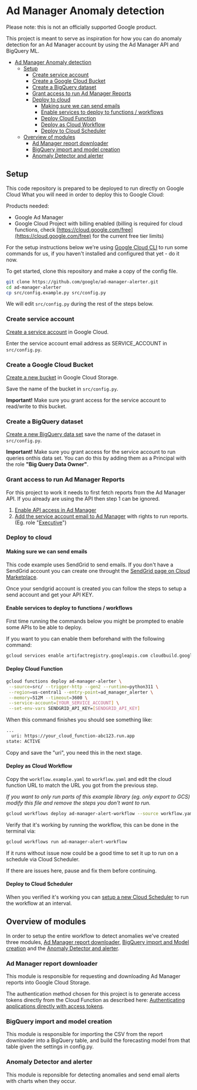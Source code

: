 # Ad Manager Anomaly detection

Please note: this is not an officially supported Google product.

This project is meant to serve as inspiration for how you can do anomaly detection for an Ad Manager account by using the Ad Manager API and BigQuery ML.

- [Ad Manager Anomaly detection](#ad-manager-anomaly-detection)
  - [Setup](#setup)
    - [Create service account](#create-service-account)
    - [Create a Google Cloud Bucket](#create-a-google-cloud-bucket)
    - [Create a BigQuery dataset](#create-a-bigquery-dataset)
    - [Grant access to run Ad Manager Reports](#grant-access-to-run-ad-manager-reports)
    - [Deploy to cloud](#deploy-to-cloud)
      - [Making sure we can send emails](#making-sure-we-can-send-emails)
      - [Enable services to deploy to functions / workflows](#enable-services-to-deploy-to-functions--workflows)
      - [Deploy Cloud Function](#deploy-cloud-function)
      - [Deploy as Cloud Workflow](#deploy-as-cloud-workflow)
      - [Deploy to Cloud Scheduler](#deploy-to-cloud-scheduler)
  - [Overview of modules](#overview-of-modules)
    - [Ad Manager report downloader](#ad-manager-report-downloader)
    - [BigQuery import and model creation](#bigquery-import-and-model-creation)
    - [Anomaly Detector and alerter](#anomaly-detector-and-alerter)

## Setup

This code repository is prepared to be deployed to run directly on Google Cloud
What you will need in order to deploy this to Google Cloud:

Products needed:

- Google Ad Manager
- Google Cloud Project with billing enabled (billing is required for cloud
  functions, check [https://cloud.google.com/free](https://cloud.google.com/free) for the current free tier limits)

For the setup instructions below we're using
[Google Cloud CLI](https://cloud.google.com/sdk/docs/install-sdk) to run some
commands for us, if you haven't installed and configured that yet - do it now.


To get started, clone this repository and make a copy of the config file.

```bash
git clone https://github.com/google/ad-manager-alerter.git
cd ad-manager-alerter
cp src/config.example.py src/config.py
```

We will edit `src/config.py` during the rest of the steps below.

### Create service account

[Create a service account](https://console.cloud.google.com/iam-admin/serviceaccounts/create) in Google Cloud.

Enter the service account email address as SERVICE_ACCOUNT in `src/config.py`.

### Create a Google Cloud Bucket

[Create a new bucket](https://console.cloud.google.com/storage/create-bucket) in Google Cloud Storage.

Save the name of the bucket in `src/config.py`.

**Important!**
Make sure you grant access for the service account to read/write to this bucket.

### Create a BigQuery dataset

[Create a new BigQuery data set](https://cloud.google.com/bigquery/docs/datasets#console) save the name of the dataset in `src/config.py`.

**Important!** Make sure you grant access for the service account to run queries onthis data set. You can do this by adding them as a Principal with the role **"Big Query Data Owner"**.

### Grant access to run Ad Manager Reports

For this project to work it needs to first fetch reports from the Ad Manager API. If you already are using the API then step 1 can be ignored.

1. [Enable API access in Ad Manager](https://support.google.com/admanager/answer/3088588?hl=en)
2. [Add the service account email to Ad Manager](https://support.google.com/admanager/answer/6078734?hl=en) with rights to run reports. (Eg. role "[Executive](https://support.google.com/admanager/answer/177403?hl=en)")

### Deploy to cloud

#### Making sure we can send emails

This code example uses SendGrid to send emails.
If you don't have a SendGrid account you can create one throught the [SendGrid page on Cloud Marketplace](https://console.cloud.google.com/marketplace/details/sendgrid-app/sendgrid-email).

Once your sendgrid account is created you can follow the steps to setup a send account and get your API KEY.

#### Enable services to deploy to functions / workflows

First time running the commands below you might be prompted to enable some APIs to be able to deploy.

If you want to you can enable them beforehand with the following command:

```bash
gcloud services enable artifactregistry.googleapis.com cloudbuild.googleapis.com cloudfunctions.googleapis.com cloudscheduler.googleapis.com containerregistry.googleapis.com  logging.googleapis.com monitoring.googleapis.com pubsub.googleapis.com run.googleapis.com workflows.googleapis.com
```

#### Deploy Cloud Function

```bash
gcloud functions deploy ad-manager-alerter \
 --source=src/ --trigger-http --gen2 --runtime=python311 \
 --region=us-central1 --entry-point=ad_manager_alerter \
 --memory=512M --timeout=3600 \
 --service-account=[YOUR_SERVICE_ACCOUNT] \
 --set-env-vars SENDGRID_API_KEY=[SENDGRID_API_KEY]
```

When this command finishes you should see something like:

```txt
...
  uri: https://your_cloud_function-abc123.run.app
state: ACTIVE
```

Copy and save the "uri", you need this in the next stage.

#### Deploy as Cloud Workflow

Copy the `workflow.example.yaml` to `workflow.yaml` and edit the cloud function URL to match the URL you got from the previous step.

*If you want to only run parts of this example library (eg. only export to GCS)
modify this file and remove the steps you don't want to run.*

```bash
gcloud workflows deploy ad-manager-alert-workflow --source workflow.yaml
```

Verify that it's working by running the workflow, this can be done in the terminal via:
```bash
gcloud workflows run ad-manager-alert-workflow
```

If it runs without issue now could be a good time to set it up to run on a schedule via Cloud Scheduler.

If there are issues here, pause and fix them before continuing.

#### Deploy to Cloud Scheduler

When you verified it's working you can
[setup a new Cloud Scheduler](https://console.cloud.google.com/cloudscheduler/jobs/new)
to run the workflow at an interval.

## Overview of modules

In order to setup the entire workflow to detect anomalies
we've created three modules, [Ad Manager report downloader](report_downloader.py), [BigQuery import and Model creation](ml_builder.py) and the [Anomaly Detector and alerter](anomaly_detector.py).

### Ad Manager report downloader

This module is responsible for requesting and downloading Ad Manager reports into Google Cloud Storage.

The authentication method chosen for this project is to generate access tokens directly from the Cloud Function as described here: [Authenticating applications directly with access tokens](https://cloud.google.com/compute/docs/access/create-enable-service-accounts-for-instances#applications).

### BigQuery import and model creation

This module is responsible for importing the CSV from the report downloader into a BigQuery table, and build the forecasting model from that table given the settings in config.py.

### Anomaly Detector and alerter

This module is reponsible for detecting anomalies and send email alerts with charts when they occur.
